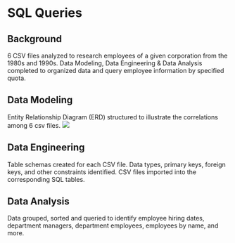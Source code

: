 # SQL Queries

## Background

6 CSV files analyzed to research employees of a given corporation from the 1980s and 1990s. Data Modeling, Data Engineering & Data Analysis completed to organized data and query employee information by specified quota. 

## Data Modeling

Entity Relationship Diagram (ERD) structured to illustrate the correlations among 6 csv files.
![](Employee_ERD.png)

## Data Engineering

Table schemas created for each CSV file. Data types, primary keys, foreign keys, and other constraints identified.  CSV files imported into the corresponding SQL tables.

## Data Analysis

Data grouped, sorted and queried to identify employee hiring dates, department managers, department employees, employees by name, and more.
